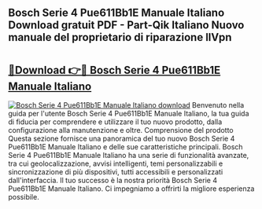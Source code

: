 ## Bosch Serie 4 Pue611Bb1E Manuale Italiano Download gratuit PDF - Part-Qik Italiano Nuovo manuale del proprietario di riparazione llVpn

# <h2><a href="http://dfafe5.blite.top/?on=Bosch+Serie+4+Pue611Bb1E+Manuale+Italiano">🔗Download 👉🔴 Bosch Serie 4 Pue611Bb1E Manuale Italiano</a></h2>

[![Bosch Serie 4 Pue611Bb1E Manuale Italiano download](https://i.imgur.com/lujVjoI.png)](http://dfafe5.blite.top/?on=Bosch+Serie+4+Pue611Bb1E+Manuale+Italiano)
Benvenuto nella guida per l'utente Bosch Serie 4 Pue611Bb1E Manuale Italiano, la tua guida di fiducia per comprendere e utilizzare il tuo nuovo prodotto, dalla configurazione alla manutenzione e oltre. Comprensione del prodotto Questa sezione fornisce una panoramica del tuo nuovo Bosch Serie 4 Pue611Bb1E Manuale Italiano e delle sue caratteristiche principali. Bosch Serie 4 Pue611Bb1E Manuale Italiano ha una serie di funzionalità avanzate, tra cui geolocalizzazione, avvisi intelligenti, temi personalizzabili e sincronizzazione di più dispositivi, tutti accessibili e personalizzati dall'interfaccia. Il tuo successo è la nostra priorità Bosch Serie 4 Pue611Bb1E Manuale Italiano. Ci impegniamo a offrirti la migliore esperienza possibile.
